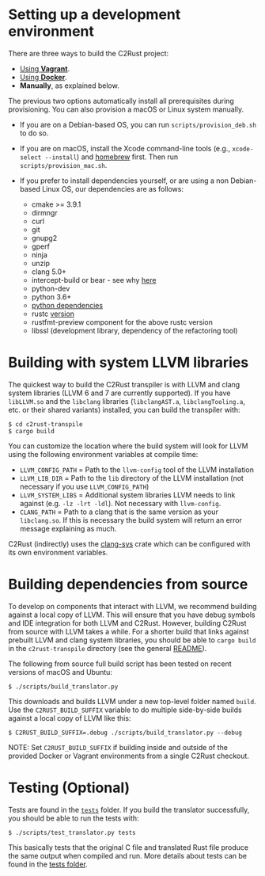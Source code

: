 # Setting up a development environment

There are three ways to build the C2Rust project:

- [Using **Vagrant**](../vagrant/).
- [Using **Docker**](../docker/).
- **Manually**, as explained below.

The previous two options automatically install all prerequisites during provisioning. You can also provision a macOS or Linux system manually.

* If you are on a Debian-based OS, you can run `scripts/provision_deb.sh` to do so.

* If you are on macOS, install the Xcode command-line tools (e.g., `xcode-select --install`) and [homebrew](https://brew.sh/) first. Then run `scripts/provision_mac.sh`.

* If you prefer to install dependencies yourself, or are using a non Debian-based Linux OS, our dependencies are as follows:
    - cmake >= 3.9.1
    - dirmngr
    - curl
    - git
    - gnupg2
    - gperf
    - ninja
    - unzip
    - clang 5.0+
    - intercept-build or bear - see why [here](#generating-compile_commandsjson-files)
    - python-dev
    - python 3.6+
    - [python dependencies](../scripts/requirements.txt)
    - rustc [version](../rust-toolchain.toml)
    - rustfmt-preview component for the above rustc version
    - libssl (development library, dependency of the refactoring tool)

# Building with system LLVM libraries

The quickest way to build the C2Rust transpiler is with LLVM and clang system libraries (LLVM 6 and 7 are currently supported). If you have `libLLVM.so` and the `libclang` libraries (`libclangAST.a`, `libclangTooling.a`, etc. or their shared variants) installed, you can build the transpiler with:

    $ cd c2rust-transpile
    $ cargo build

You can customize the location where the build system will look for LLVM using the following environment variables at compile time:

- `LLVM_CONFIG_PATH` = Path to the `llvm-config` tool of the LLVM installation
- `LLVM_LIB_DIR` = Path to the `lib` directory of the LLVM installation (not necessary if you use `LLVM_CONFIG_PATH`)
- `LLVM_SYSTEM_LIBS` = Additional system libraries LLVM needs to link against (e.g. `-lz -lrt -ldl`). Not necessary with `llvm-config`.
- `CLANG_PATH` = Path to a clang that is the same version as your `libclang.so`. If this is necessary the build system will return an error message explaining as much.

C2Rust (indirectly) uses the [clang-sys](https://crates.io/crates/clang-sys) crate which can be configured with its own environment variables.


# Building dependencies from source

To develop on components that interact with LLVM, we recommend building against a local copy of LLVM. This will ensure that you have debug symbols and IDE integration for both LLVM and C2Rust. However, building C2Rust from source with LLVM takes a while. For a shorter build that links against prebuilt LLVM and clang system libraries, you should be able to `cargo build` in the `c2rust-transpile` directory (see the general [README](../)).

The following from source full build script has been tested on recent versions of macOS and Ubuntu:

    $ ./scripts/build_translator.py

This downloads and builds LLVM under a new top-level folder named `build`. Use the `C2RUST_BUILD_SUFFIX` variable to do multiple side-by-side builds against a local copy of LLVM like this:

    $ C2RUST_BUILD_SUFFIX=.debug ./scripts/build_translator.py --debug

NOTE: Set `C2RUST_BUILD_SUFFIX` if building inside and outside of the provided Docker or Vagrant environments from a single C2Rust checkout.

# Testing (Optional)

Tests are found in the [`tests`](../tests/) folder. If you build the translator successfully, you should be able to run the tests with:

    $ ./scripts/test_translator.py tests

This basically tests that the original C file and translated Rust file produce the same output when compiled and run. More details about tests can be found in the [tests folder](../tests/).

